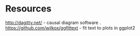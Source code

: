 # Resources
http://dagitty.net/ - causal diagram software . 
https://github.com/wilkox/ggfittext - fit text to plots in ggplot2 

